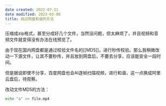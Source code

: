```yaml
---
date created: 2022-07-21
date modified: 2023-03-08
title: 绕过网盘和谐的方法
---
```


压缩成zip格式，甚至分成好几个文件，当然没问题，但太麻烦了，并且视频和音频文件就变得没有办法在线预览了。

由于现在国内网盘都是通过校验文件名的[[MD5]]，进行秒传校验。那么我稍微改动一下源文件，让其不要秒传，并且放到网盘后，不要去分享，应该能安全一段时间。

但是据说即使不分享，百度网盘也会AI逐帧扫描视频，进行和谐，这一点换成阿里云盘后，待观察。

改动文件MD5的方法：

```bash
echo "a" >> file.mp4
```
